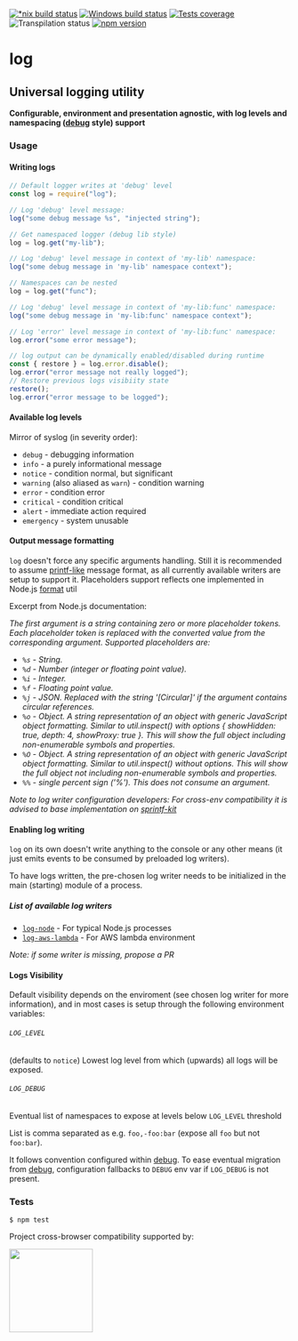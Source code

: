 [![*nix build status][nix-build-image]][nix-build-url]
[![Windows build status][win-build-image]][win-build-url]
[![Tests coverage][cov-image]][cov-url]
![Transpilation status][transpilation-image]
[![npm version][npm-image]][npm-url]

# log

## Universal logging utility

**Configurable, environment and presentation agnostic, with log levels and namespacing ([debug](https://github.com/visionmedia/debug#debug) style) support**

### Usage

#### Writing logs

```javascript
// Default logger writes at 'debug' level
const log = require("log");

// Log 'debug' level message:
log("some debug message %s", "injected string");

// Get namespaced logger (debug lib style)
log = log.get("my-lib");

// Log 'debug' level message in context of 'my-lib' namespace:
log("some debug message in 'my-lib' namespace context");

// Namespaces can be nested
log = log.get("func");

// Log 'debug' level message in context of 'my-lib:func' namespace:
log("some debug message in 'my-lib:func' namespace context");

// Log 'error' level message in context of 'my-lib:func' namespace:
log.error("some error message");

// log output can be dynamically enabled/disabled during runtime
const { restore } = log.error.disable();
log.error("error message not really logged");
// Restore previous logs visibiity state
restore();
log.error("error message to be logged");
```

#### Available log levels

Mirror of syslog (in severity order):

-   `debug` - debugging information
-   `info` - a purely informational message
-   `notice` - condition normal, but significant
-   `warning` (also aliased as `warn`) - condition warning
-   `error` - condition error
-   `critical` - condition critical
-   `alert` - immediate action required
-   `emergency` - system unusable

#### Output message formatting

`log` doesn't force any specific arguments handling. Still it is recommended to assume [printf-like](https://en.wikipedia.org/wiki/Printf_format_string) message
format, as all currently available writers are setup to support it. Placeholders support reflects one implemented in Node.js [format](https://nodejs.org/api/util.html#util_util_format_format_args) util

Excerpt from Node.js documentation:

_The first argument is a string containing zero or more placeholder tokens. Each placeholder token is replaced with the converted value from the corresponding argument. Supported placeholders are:_

-   _`%s` - String._
-   _`%d` - Number (integer or floating point value)._
-   _`%i` - Integer._
-   _`%f` - Floating point value._
-   _`%j` - JSON. Replaced with the string '[Circular]' if the argument contains circular references._
-   _`%o` - Object. A string representation of an object with generic JavaScript object formatting. Similar to util.inspect() with options { showHidden: true, depth: 4, showProxy: true }. This will show the full object including non-enumerable symbols and properties._
-   _`%O` - Object. A string representation of an object with generic JavaScript object formatting. Similar to util.inspect() without options. This will show the full object not including non-enumerable symbols and properties._
-   _`%%` - single percent sign ('%'). This does not consume an argument._

_Note to log writer configuration developers: For cross-env compatibility it is advised to base implementation on [sprintf-kit](https://github.com/medikoo/sprintf-kit)_

#### Enabling log writing

`log` on its own doesn't write anything to the console or any other means (it just emits events to be consumed by preloaded log writers).

To have logs written, the pre-chosen log writer needs to be initialized in the main (starting) module of a process.

##### List of available log writers

-   [`log-node`](https://github.com/medikoo/log-node) - For typical Node.js processes
-   [`log-aws-lambda`](https://github.com/medikoo/log-aws-lambda) - For AWS lambda environment

_Note: if some writer is missing, propose a PR_

#### Logs Visibility

Default visibility depends on the enviroment (see chosen log writer for more information), and in most cases is setup through the following environment variables:

###### `LOG_LEVEL`

(defaults to `notice`) Lowest log level from which (upwards) all logs will be exposed.

###### `LOG_DEBUG`

Eventual list of namespaces to expose at levels below `LOG_LEVEL` threshold

List is comma separated as e.g. `foo,-foo:bar` (expose all `foo` but not `foo:bar`).

It follows convention configured within [debug](https://github.com/visionmedia/debug#windows-note). To ease eventual migration from [debug](https://github.com/visionmedia/debug), configuration fallbacks to `DEBUG` env var if `LOG_DEBUG` is not present.

### Tests

    $ npm test

Project cross-browser compatibility supported by:

<a href="https://browserstack.com"><img src="https://bstacksupport.zendesk.com/attachments/token/Pj5uf2x5GU9BvWErqAr51Jh2R/?name=browserstack-logo-600x315.png" height="150" /></a>

[nix-build-image]: https://semaphoreci.com/api/v1/medikoo-org/log/branches/master/shields_badge.svg
[nix-build-url]: https://semaphoreci.com/medikoo-org/log
[win-build-image]: https://ci.appveyor.com/api/projects/status/jmw8p7g98x83itr0?svg=true
[win-build-url]: https://ci.appveyor.com/project/medikoo/log
[cov-image]: https://img.shields.io/codecov/c/github/medikoo/log.svg
[cov-url]: https://codecov.io/gh/medikoo/log
[transpilation-image]: https://img.shields.io/badge/transpilation-free-brightgreen.svg
[npm-image]: https://img.shields.io/npm/v/log.svg
[npm-url]: https://www.npmjs.com/package/log
